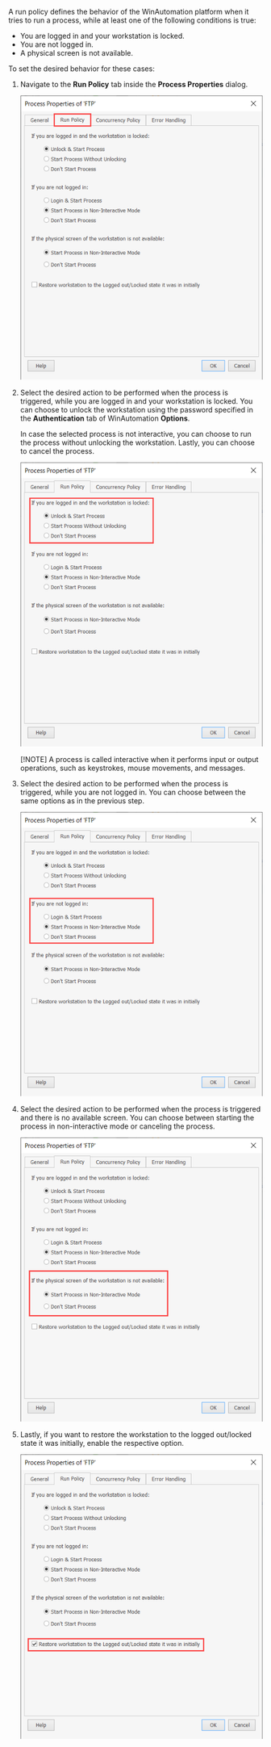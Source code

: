 A run policy defines the behavior of the WinAutomation platform when it tries to run a process, while at least one of the following conditions is true:

- You are logged in and your workstation is locked.
- You are not logged in.
- A physical screen is not available.

To set the desired behavior for these cases:

1.	Navigate to the **Run Policy** tab inside the **Process Properties** dialog.

    ![The Run Policy tab in the Process Properties dialog.](..\media\run-policy-tab-process-properties.png)

1.	Select the desired action to be performed when the process is triggered, while you are logged in and your workstation is locked. You can choose to unlock the workstation using the password specified in the **Authentication** tab of WinAutomation **Options**.

    In case the selected process is not interactive, you can choose to run the process without unlocking the workstation. Lastly, you can choose to cancel the process. 

    ![Radio buttons to select what action will be performed when you are logged in and your workstation is locked.](..\media\loggedin-workstation-locked-run-policy.png)

    [!NOTE]
    A process is called interactive when it performs input or output operations, such as keystrokes, mouse movements, and messages.

1.	Select the desired action to be performed when the process is triggered, while you are not logged in. You can choose between the same options as in the previous step. 

    ![Radio buttons to select what action will be performed when you are not logged in.](..\media\loggedin-run-policy.png)

1.	Select the desired action to be performed when the process is triggered and there is no available screen. You can choose between starting the process in non-interactive mode or canceling the process. 

    ![Radio buttons to select what action will be performed when there is no available screen.](..\media\no-screen-available-run-policy.png)

1.	Lastly, if you want to restore the workstation to the logged out/locked state it was initially, enable the respective option. 

    ![A checkbox that enables the restoring to the Logged out/Locked state in which the workstation was initially.](..\media\restore-workstation-state-run-policy.png)